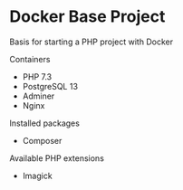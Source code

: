 # Docker Base Project
Basis for starting a PHP project with Docker

Containers
- PHP 7.3
- PostgreSQL 13
- Adminer
- Nginx

Installed packages
- Composer

Available PHP extensions
- Imagick

